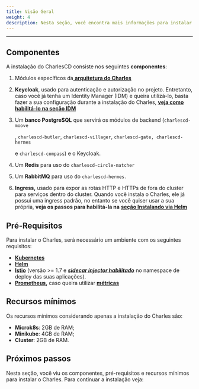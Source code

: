 ```yaml
---
title: Visão Geral
weight: 4
description: Nesta seção, você encontra mais informações para instalar o Charles no seu projeto.
---
```


---

## **Componentes** 

A instalação do CharlesCD consiste nos seguintes **componentes**:

1. Módulos específicos da[ **arquitetura do Charles**](/pt/overview/)
2. **Keycloak**, usado para autenticação e autorização no projeto. Entretanto, caso você já tenha um Identity Manager \(IDM\) e queira utilizá-lo, basta fazer a sua configuração durante a instalação do Charles, [**veja como habilitá-lo na seção IDM**](/pt/referência/identity-manager/)
3. Um **banco PostgreSQL** que servirá os módulos de backend \(`charlescd-moove`

   , `charlescd-butler`, `charlescd-villager`, `charlescd-gate, charlescd-hermes`

    e `charlescd-compass`\) e o Keycloak.

4. Um **Redis** para uso do `charlescd-circle-matcher`
5. Um **RabbitMQ** para uso do `charlescd-hermes.`
6. **Ingress,** usado para expor as rotas HTTP e HTTPs de fora do cluster para serviços dentro do cluster. Quando você instala o Charles, ele já possui uma ingress padrão, no entanto se você quiser usar a sua própria, **veja os passos para habilitá-la na** [**seção Instalando via Helm**](/pt/primeiros-passos/instalando-o-charles/instalando-via-helm/) 

##  **Pré-Requisitos**

Para instalar o Charles, será necessário um ambiente com os seguintes requisitos:

* [**Kubernetes**](https://kubernetes.io/docs/setup/)
* [**Helm** ](https://helm.sh/docs/intro/install/)
* [**Istio**](https://istio.io/archive/) \(versão &gt;= 1.7 e [_**sidecar injector habilitado**_](https://istio.io/latest/docs/setup/additional-setup/sidecar-injection/#automatic-sidecar-injection) no namespace de deploy das suas aplicações\).
* [**Prometheus**](https://prometheus.io/docs/prometheus/latest/getting_started/)**,** caso queira utilizar [**métricas**](../../referencia/metricas/)

## **Recursos mínimos**

Os recursos mínimos considerando apenas a instalação do Charles são:

* **Microk8s**: 2GB de RAM; 
* **Minikube**: 4GB de RAM;
* **Cluster**: 2GB de RAM.

## Próximos passos 

Nesta seção, você viu os componentes, pré-requisitos e recursos mínimos para instalar o Charles. Para continuar a instalação veja:
